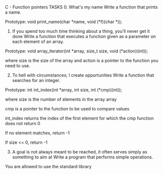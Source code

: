 
C - Function pointers
TASKS
0. What's my name
Write a function that prints a name.

Prototype: void print_name(char *name, void (*f)(char *));

1. If you spend too much time thinking about a thing, you'll never get it done
Write a function that executes a function given as a parameter on each element of an array.

Prototype: void array_iterator(int *array, size_t size, void (*action)(int));

where size is the size of the array and action is a pointer to the function you need to use.

2. To hell with circumstances; I create opportunities
Write a function that searches for an integer.

Prototype: int int_index(int *array, int size, int (*cmp)(int));

where size is the number of elements in the array array

cmp is a pointer to the function to be used to compare values

int_index returns the index of the first element for which the cmp function does not return 0

If no element matches, return -1

If size <= 0, return -1

3. A goal is not always meant to be reached, it often serves simply as something to aim at
Write a program that performs simple operations.

You are allowed to use the standard library

